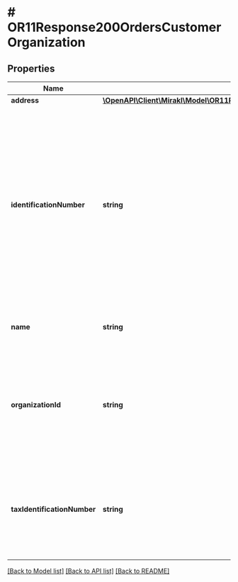 # # OR11Response200OrdersCustomerOrganization

## Properties

Name | Type | Description | Notes
------------ | ------------- | ------------- | -------------
**address** | [**\OpenAPI\Client\Mirakl\Model\OR11Response200OrdersCustomerOrganizationAddress**](OR11Response200OrdersCustomerOrganizationAddress.md) |  | [optional]
**identificationNumber** | **string** | Number used to identify the customer organization as an established business in a country. E.g: SIRET number in France, NIF in Spain. Required for new organizations.&lt;br/&gt;Null before shipping (or acceptance, depending on platform setting). | [optional]
**name** | **string** | Name of the organization. Required for new organizations. | [optional]
**organizationId** | **string** | Customer&#39;s organization id (from the operator&#39;s system).&lt;br/&gt;Null before shipping (or acceptance, depending on platform setting). | [optional]
**taxIdentificationNumber** | **string** | Tax identification number of the organization.&lt;br/&gt;Null before shipping (or acceptance, depending on platform setting). | [optional]

[[Back to Model list]](../../README.md#models) [[Back to API list]](../../README.md#endpoints) [[Back to README]](../../README.md)
